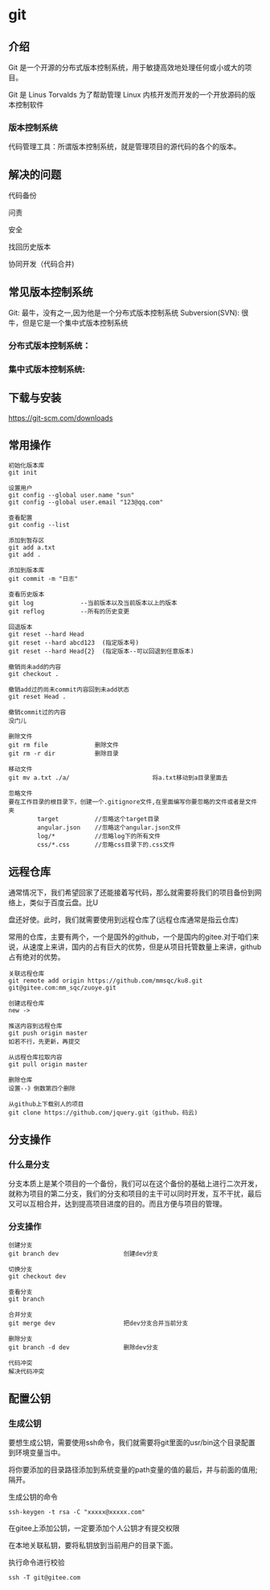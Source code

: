 #                                      git

## 介绍

Git 是一个开源的分布式版本控制系统，用于敏捷高效地处理任何或小或大的项目。

Git 是 Linus Torvalds 为了帮助管理 Linux 内核开发而开发的一个开放源码的版本控制软件

### 版本控制系统

代码管理工具：所谓版本控制系统，就是管理项目的源代码的各个的版本。

## 解决的问题

代码备份

问责

安全

找回历史版本

协同开发（代码合并)

## 常见版本控制系统

Git:	最牛，没有之一,因为他是一个分布式版本控制系统
Subversion(SVN):	很牛，但是它是一个集中式版本控制系统

### 分布式版本控制系统：





### 集中式版本控制系统:





## 下载与安装

 https://git-scm.com/downloads 



## 常用操作

```
初始化版本库
git init

设置用户
git config --global user.name "sun"
git config --global user.email "123@qq.com"

查看配置
git config --list

添加到暂存区
git add a.txt
git add .

添加到版本库
git commit -m "日志"

查看历史版本
git log				--当前版本以及当前版本以上的版本
git reflog          --所有的历史变更

回退版本
git reset --hard Head
git reset --hard abcd123  (指定版本号)
git reset --hard Head{2}  (指定版本--可以回退到任意版本)

撤销尚未add的内容
git checkout .

撤销add过的尚未commit内容回到未add状态
git reset Head .

撤销commit过的内容
没门儿

删除文件
git rm file				删除文件
git rm -r dir			删除目录
```

```
移动文件
git mv a.txt ./a/						将a.txt移动到a目录里面去

忽略文件
要在工作目录的根目录下，创建一个.gitignore文件,在里面编写你要忽略的文件或者是文件夹
		target          //忽略这个target目录
		angular.json    //忽略这个angular.json文件
		log/*           //忽略log下的所有文件
		css/*.css       //忽略css目录下的.css文件
```



## 远程仓库

通常情况下，我们希望回家了还能接着写代码，那么就需要将我们的项目备份到网络上，类似于百度云盘。比U

盘还好使。此时，我们就需要使用到远程仓库了(远程仓库通常是指云仓库)

常用的仓库，主要有两个，一个是国外的github，一个是国内的gitee.对于咱们来说，从速度上来讲，国内的占有巨大的优势，但是从项目托管数量上来讲，github占有绝对的优势。

```
关联远程仓库
git remote add origin https://github.com/mmsqc/ku8.git
git@gitee.com:mm_sqc/zuoye.git

创建远程仓库
new ->

推送内容到远程仓库
git push origin master
如若不行，先更新，再提交

从远程仓库拉取内容
git pull origin master

删除仓库
设置--》倒数第四个删除

从github上下载别人的项目
git clone https://github.com/jquery.git（github，码云)
```



## 分支操作



### 什么是分支

分支本质上是某个项目的一个备份，我们可以在这个备份的基础上进行二次开发，就称为项目的第二分支，我们的分支和项目的主干可以同时开发，互不干扰，最后又可以互相合并，达到提高项目进度的目的。而且方便与项目的管理。

### 分支操作

```
创建分支
git branch dev					创建dev分支

切换分支
git checkout dev

查看分支
git branch

合并分支
git merge dev 					把dev分支合并当前分支

删除分支
git branch -d dev				删除dev分支

代码冲突
解决代码冲突
```

## 配置公钥

### 生成公钥

要想生成公钥，需要使用ssh命令，我们就需要将git里面的usr/bin这个目录配置到环境变量当中。

将你要添加的目录路径添加到系统变量的path变量的值的最后，并与前面的值用;隔开。

生成公钥的命令

```
ssh-keygen -t rsa -C "xxxxx@xxxxx.com"  
```



在gitee上添加公钥，一定要添加个人公钥才有提交权限



在本地关联私钥，要将私钥放到当前用户的目录下面。

执行命令进行校验

```
ssh -T git@gitee.com
```

